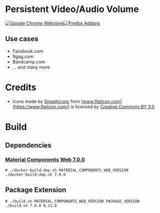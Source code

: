 # Persistent Video/Audio Volume

[![Google Chrome Webstore](https://developer.chrome.com/webstore/images/ChromeWebStore_Badge_v2_206x58.png)](https://chrome.google.com/webstore/detail/persistent-video-volume/ppoliijncpdcgddmfibmgnjhegceaadj)[![Firefox Addons](https://addons.cdn.mozilla.net/static/img/addons-buttons/AMO-button_1.png)](https://addons.mozilla.org/de/firefox/addon/persistent-video-audio-volume/?src=external-github)

## Use cases

- Facebook.com
- 9gag.com
- Bandcamp.com
- ... and many more

# Credits

- Icons made by [Smashicons](https://www.flaticon.com/authors/smashicons) from [www.flaticon.com](https://www.flaticon.com/) is licensed by [Creative Commons BY 3.0](http://creativecommons.org/licenses/by/3.0/)


# Build

## Dependencies

### [Material Components Web 7.0.0](https://github.com/material-components/material-components-web/archive/v7.0.0.zip)

```
# ./docker-build-dep.sh MATERIAL_COMPONENTS_WEB_VERSION 
./docker-build-dep.sh 7.0.0
```

## Package Extension

```
# ./build.sh MATERIAL_COMPONENTS_WEB_VERSION PACKAGE_VERSION 
./build.sh 7.0.0 0.11.0
```

